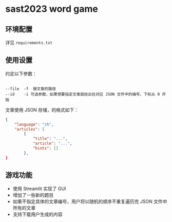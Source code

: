 # sast2023 word game

## 环境配置

详见 `requirements.txt`

## 使用设置

约定以下参数：

```

--file  -f  接文章的路径
--id    -i 可选参数，如果想要指定文章就给出在对应 JSON 文件中的编号，下标从 0 开始

```

文章使用 JSON 存储，的格式如下：

```json
{
    "language": "zh",
    "articles": [
        {
            "title": "...",
            "article": "...",
            "hints": []
        },
}

```



## 游戏功能

* 使用 Streamlit 实现了 GUI
* 增加了一些新的题目
* 如果不指定具体的文章编号，用户将以随机的顺序不重复遍历完 JSON 文件中所有的文章
* 支持下载用户生成的内容
